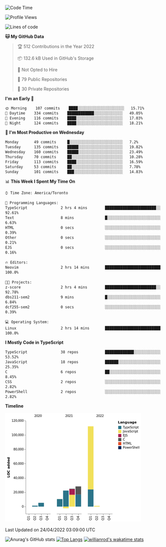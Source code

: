 <!--START_SECTION:waka-->
![Code Time](http://img.shields.io/badge/Code%20Time-210%20hrs%2047%20mins-blue)

![Profile Views](http://img.shields.io/badge/Profile%20Views-14-blue)

![Lines of code](https://img.shields.io/badge/From%20Hello%20World%20I%27ve%20Written-203%20Thousand%20lines%20of%20code-blue)

**🐱 My GitHub Data** 

> 🏆 512 Contributions in the Year 2022
 > 
> 📦 132.6 kB Used in GitHub's Storage 
 > 
> 🚫 Not Opted to Hire
 > 
> 📜 79 Public Repositories 
 > 
> 🔑 30 Private Repositories  
 > 
**I'm an Early 🐤** 

```text
🌞 Morning    107 commits    ████░░░░░░░░░░░░░░░░░░░░░   15.71% 
🌆 Daytime    334 commits    ████████████░░░░░░░░░░░░░   49.05% 
🌃 Evening    116 commits    ████░░░░░░░░░░░░░░░░░░░░░   17.03% 
🌙 Night      124 commits    ████░░░░░░░░░░░░░░░░░░░░░   18.21%

```
📅 **I'm Most Productive on Wednesday** 

```text
Monday       49 commits     █░░░░░░░░░░░░░░░░░░░░░░░░   7.2% 
Tuesday      135 commits    █████░░░░░░░░░░░░░░░░░░░░   19.82% 
Wednesday    160 commits    █████░░░░░░░░░░░░░░░░░░░░   23.49% 
Thursday     70 commits     ██░░░░░░░░░░░░░░░░░░░░░░░   10.28% 
Friday       113 commits    ████░░░░░░░░░░░░░░░░░░░░░   16.59% 
Saturday     53 commits     ██░░░░░░░░░░░░░░░░░░░░░░░   7.78% 
Sunday       101 commits    ███░░░░░░░░░░░░░░░░░░░░░░   14.83%

```


📊 **This Week I Spent My Time On** 

```text
⌚︎ Time Zone: America/Toronto

💬 Programming Languages: 
TypeScript               2 hrs 4 mins        ███████████████████████░░   92.61% 
Text                     8 mins              █░░░░░░░░░░░░░░░░░░░░░░░░   6.63% 
HTML                     0 secs              ░░░░░░░░░░░░░░░░░░░░░░░░░   0.39% 
Other                    0 secs              ░░░░░░░░░░░░░░░░░░░░░░░░░   0.21% 
EJS                      0 secs              ░░░░░░░░░░░░░░░░░░░░░░░░░   0.16%

🔥 Editors: 
Neovim                   2 hrs 14 mins       █████████████████████████   100.0%

🐱‍💻 Projects: 
z-score                  2 hrs 4 mins        ███████████████████████░░   92.78% 
dbs211-sem2              9 mins              █░░░░░░░░░░░░░░░░░░░░░░░░   6.84% 
dcf255-sem2              0 secs              ░░░░░░░░░░░░░░░░░░░░░░░░░   0.39%

💻 Operating System: 
Linux                    2 hrs 14 mins       █████████████████████████   100.0%

```

**I Mostly Code in TypeScript** 

```text
TypeScript               38 repos            █████████████░░░░░░░░░░░░   53.52% 
JavaScript               18 repos            ██████░░░░░░░░░░░░░░░░░░░   25.35% 
C                        6 repos             ██░░░░░░░░░░░░░░░░░░░░░░░   8.45% 
CSS                      2 repos             ░░░░░░░░░░░░░░░░░░░░░░░░░   2.82% 
PowerShell               2 repos             ░░░░░░░░░░░░░░░░░░░░░░░░░   2.82%

```


**Timeline**

![Chart not found](https://raw.githubusercontent.com/wise-introvert/wise-introvert/master/charts/bar_graph.png) 


 Last Updated on 24/04/2022 03:09:00 UTC
<!--END_SECTION:waka-->

![Anurag's GitHub stats](https://github-readme-stats.vercel.app/api?username=wise-introvert&count_private=true&show_icons=true)
[![Top Langs](https://github-readme-stats.vercel.app/api/top-langs/?username=wise-introvert&langs_count=10)](https://github.com/anuraghazra/github-readme-stats)
[![willianrod's wakatime stats](https://github-readme-stats.vercel.app/api/wakatime?username=wiseintrovert)](https://github.com/anuraghazra/github-readme-stats)
